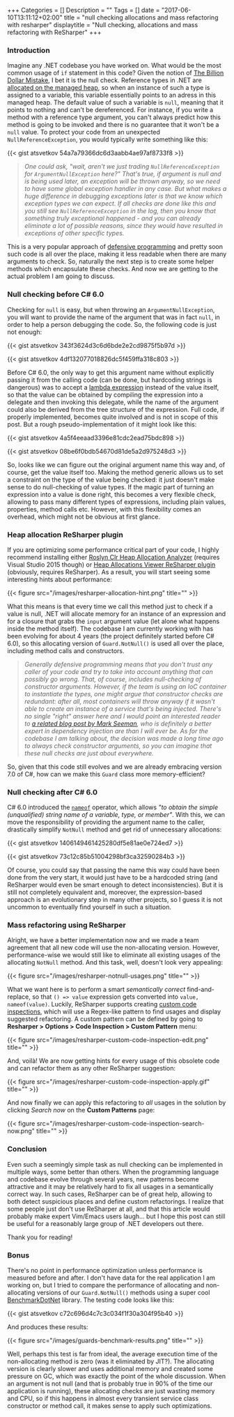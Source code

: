 +++
Categories = []
Description = ""
Tags = []
date = "2017-06-10T13:11:12+02:00"
title = "null checking allocations and mass refactoring with resharper"
displaytitle = "Null checking, allocations and mass refactoring with ReSharper"
+++

### Introduction

Imagine any .NET codebase you have worked on. What would be the most common usage of `if` statement in this code? Given the notion of [The Billion Dollar Mistake](https://www.infoq.com/presentations/Null-References-The-Billion-Dollar-Mistake-Tony-Hoare), I bet it is the null check. Reference types in .NET are [allocated on the managed heap](https://docs.microsoft.com/en-us/dotnet/standard/automatic-memory-management), so when an instance of such a type is assigned to a variable, this variable essentially points to an adress in this managed heap. The default value of such a variable is `null`, meaning that it points to nothing and can't be dereferenced. For instance, if you write a method with a reference type argument, you can't always predict how this method is going to be invoked and there is no guarantee that it won't be a `null` value. To protect your code from an unexpected `NullReferenceException`, you would typically write something like this:

{{< gist atsvetkov 54a7a79366dc6d3aabb4ae97af8733f8 >}}

> *One could ask, "wait, aren't we just trading `NullReferenceException` for `ArgumentNullException` here?" That's true, if argument is null and is being used later, an exception will be thrown anyway, so we need to have some global exception handler in any case. But what makes a huge difference in debugging exceptions later is that we know which exception types we can expect. If all checks are done like this and you still see `NullReferenceException` in the log, then you know that something truly exceptional happened - and you can already eliminate a lot of possible reasons, since they would have resulted in exceptions of other specific types.*

This is a very popular approach of [defensive programming](https://en.wikipedia.org/wiki/Defensive_programming) and pretty soon such code is all over the place, making it less readable when there are many arguments to check. So, naturally the next step is to create some helper methods which encapsulate these checks. And now we are getting to the actual problem I am going to discuss.

### Null checking before C# 6.0

Checking for `null` is easy, but when throwing an `ArgumentNullException`, you will want to provide the name of the argument that was in fact `null`, in order to help a person debugging the code. So, the following code is just not enough:

{{< gist atsvetkov 343f3624d3c6d6bde2e2cd9875f5b97d >}}

{{< gist atsvetkov 4df132077018826dc5f459ffa318c803 >}}

Before C# 6.0, the only way to get this argument name without explicitly passing it from the calling code (can be done, but hardcoding strings is dangerous) was to accept a [lambda expression](https://docs.microsoft.com/en-us/dotnet/csharp/programming-guide/statements-expressions-operators/lambda-expressions) instead of the value itself, so that the value can be obtained by compiling the expression into a delegate and then invoking this delegate, while the name of the argument could also be derived from the tree structure of the expression. Full code, if properly implemented, becomes quite involved and is not in scope of this post. But a rough pseudo-implementation of it might look like this:

{{< gist atsvetkov 4a5f4eeaad3396e81cdc2ead75bdc898 >}}

{{< gist atsvetkov 08be6f0bdb54670d81de5a2d975248d3 >}}

So, looks like we can figure out the original argument name this way and, of course, get the value itself too. Making the method generic allows us to set a constraint on the type of the value being checked: it just doesn't make sense to do null-checking of value types. If the magic part of turning an expression into a value is done right, this becomes a very flexible check, allowing to pass many different types of expressions, including plain values, properties, method calls etc. However, with this flexibility comes an overhead, which might not be obvious at first glance.

### Heap allocation ReSharper plugin

If you are optimizing some performance critical part of your code, I highly recommend installing either [Roslyn Clr Heap Allocation Analyzer](https://github.com/Microsoft/RoslynClrHeapAllocationAnalyzer) (requires Visual Studio 2015 though) or [Heap Allocations Viewer  ReSharper plugin](http://resharper-plugins.jetbrains.com/packages/ReSharper.HeapView.R2017.1/) (obviously, requires ReSharper). As a result, you will start seeing some interesting hints about performance:

{{< figure src="/images/resharper-allocation-hint.png" title="" >}}

What this means is that every time we call this method just to check if a value is null, .NET will allocate memory for an instance of an expression and for a closure that grabs the `input` argument value (let alone what happens inside the method itself). The codebase I am currently working with has been evolving for about 4 years (the project definitely started before C# 6.0), so this allocating version of `Guard.NotNull()` is used all over the place, including method calls and constructors.

> *Generally defensive programming means that you don't trust any caller of your code and try to take into account anything that can possibly go wrong. That, of course, includes null-checking of constructor arguments. However, if the team is using an IoC container to instantiate the types, one might argue that constructor checks are redundant: after all, most containers will throw anyway if it wasn't able to create an instance of a service that's being injected. There's no single "right" answer here and I would point an interested reader to [a related blog post by Mark Seeman](http://blog.ploeh.dk/2013/07/08/defensive-coding/), who is definitely a better expert in dependency injection are than I will ever be. As for the codebase I am talking about, the decision was made a long time ago to always check constructor arguments, so you can imagine that these null checks are just about everywhere.*

So, given that this code still evolves and we are already embracing version 7.0 of C#, how can we make this `Guard` class more memory-efficient?

### Null checking after C# 6.0

C# 6.0 introduced the [`nameof`](https://docs.microsoft.com/en-us/dotnet/csharp/language-reference/keywords/nameof) operator, which allows *"to obtain the simple (unqualified) string name of a variable, type, or member"*. With this, we can move the responsibility of providing the argument name to the caller, drastically simplify `NotNull` method and get rid of unnecessary allocations:

{{< gist atsvetkov 1406149461425280df5e81ae0e724ed7 >}}

{{< gist atsvetkov 73c12c85b51004298bf3ca32590284b3 >}}

Of course, you could say that passing the name this way could have been done from the very start, it would just have to be a hardcoded string (and ReSharper would even be smart enough to detect inconsistencies). But it is still not completely equivalent and, moreover, the expression-based approach is an evolutionary step in many other projects, so I guess it is not uncommon to eventually find yourself in such a situation.

### Mass refactoring using ReSharper

Alright, we have a better implementation now and we made a team agreement that all new code will use the non-allocating version. However, performance-wise we would still like to eliminate all existing usages of the allocating `NotNull` method. And this task, well, doesn't look very appealing:

{{< figure src="/images/resharper-notnull-usages.png" title="" >}}

What we want here is to perform a smart *semantically correct* find-and-replace, so that `() => value` expression gets converted into `value, nameof(value)`. Luckily, ReSharper supports creating [custom code inspections](https://www.jetbrains.com/help/resharper/2017.1/Code_Inspection__Creating_Custom_Inspections_and_QuickFixes.html), which will use a Regex-like pattern to find usages and display suggested refactoring. A custom pattern can be defined by going to **Resharper > Options > Code Inspection > Custom Pattern** menu:

{{< figure src="/images/resharper-custom-code-inspection-edit.png" title="" >}}

And, voilà! We are now getting hints for every usage of this obsolete code and can refactor them as any other ReSharper suggestion:

{{< figure src="/images/resharper-custom-code-inspection-apply.gif" title="" >}}

And now finally we can apply this refactoring to *all* usages in the solution by clicking *Search now* on the **Custom Patterns** page:

{{< figure src="/images/resharper-custom-code-inspection-search-now.png" title="" >}}

### Conclusion

Even such a seemingly simple task as null checking can be implemented in multiple ways, some better than others. When the programming language and codebase evolve through several years, new patterns become attractive and it may be relatively hard to fix all usages in a semantically correct way. In such cases, ReSharper can be of great help, allowing to both detect suspicious places and define custom refactorings. I realize that some people just don't use ReSharper at all, and that this article would probably make expert Vim/Emacs users laugh... but I hope this post can still be useful for a reasonably large group of .NET developers out there.

Thank you for reading!

### Bonus

There's no point in performance optimization unless performance is measured before and after. I don't have data for the real application I am working on, but I tried to compare the performance of allocating and non-allocating versions of our `Guard.NotNull()` methods using a super cool [BenchmarkDotNet](https://github.com/dotnet/BenchmarkDotNet) library. The testing code looks like this:

{{< gist atsvetkov c72c696d4c7c3c034f1f30a304f95b40 >}}

And produces these results:

{{< figure src="/images/guards-benchmark-results.png" title="" >}}

Well, perhaps this test is far from ideal, the average execution time of the non-allocating method is zero (was it eliminated by JIT?). The allocating version is clearly slower and uses additional memory and created some pressure on GC, which was exactly the point of the whole discussion. When an argument is not null (and that is probably true in 90% of the time our application is running), these allocating checks are just wasting memory and CPU, so if this happens in almost every transient service class constructor or method call, it makes sense to apply such optimizations.